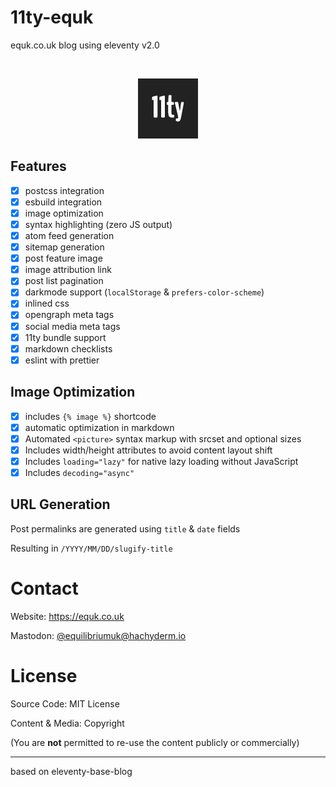 # 11ty-equk

equk.co.uk blog using eleventy v2.0

<br />

<p align="center">
<img class="inline 11ty_logo" src="./public/media/logos/11ty-96x96.png" alt="11ty-logo">
</p>

## Features

- [x] postcss integration
- [x] esbuild integration
- [x] image optimization
- [x] syntax highlighting (zero JS output)
- [x] atom feed generation
- [x] sitemap generation
- [x] post feature image
- [x] image attribution link
- [x] post list pagination
- [x] darkmode support (`localStorage` & `prefers-color-scheme`)
- [x] inlined css
- [x] opengraph meta tags
- [x] social media meta tags
- [x] 11ty bundle support
- [x] markdown checklists
- [x] eslint with prettier

## Image Optimization

- [x] includes `{% image %}` shortcode
- [x] automatic optimization in markdown
- [x] Automated `<picture>` syntax markup with srcset and optional sizes
- [x] Includes width/height attributes to avoid content layout shift
- [x] Includes `loading="lazy"` for native lazy loading without JavaScript
- [x] Includes `decoding="async"`

## URL Generation

Post permalinks are generated using `title` & `date` fields

Resulting in `/YYYY/MM/DD/slugify-title`

# Contact

Website: https://equk.co.uk

Mastodon: [@equilibriumuk@hachyderm.io](https://hachyderm.io/@equilibriumuk)

# License

Source Code: MIT License

Content & Media: Copyright

(You are **not** permitted to re-use the content publicly or commercially)

---

based on eleventy-base-blog
